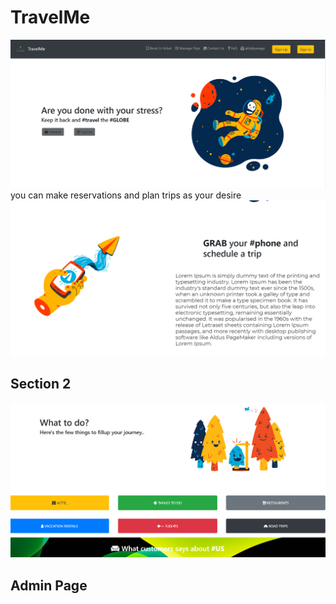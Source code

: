# TravelMe
<img src="https://github.com/akilaliyanage/TravelMe/blob/master/src/img/Annotation%202019-10-27%20211742.png">
you can make reservations and plan trips as your desire
<img src="https://github.com/akilaliyanage/TravelMe/blob/master/src/img/sc2.PNG">
<h2>Section 2</h2>
<img src="https://github.com/akilaliyanage/TravelMe/blob/master/src/img/sh3.PNG">
<h2>Admin Page</h2>
<img src="https://github.com/akilaliyanage/TravelMe/Capture.PNG>

